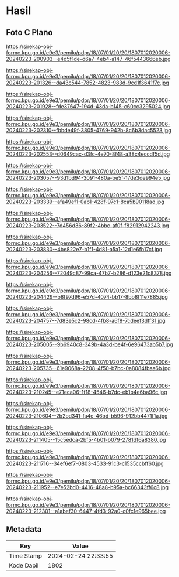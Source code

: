 # Hasil

## Foto C Plano

https://sirekap-obj-formc.kpu.go.id/e9e3/pemilu/pdpr/18/07/01/20/20/1807012020006-20240223-200903--e4d5f1de-d6a7-4eb4-a147-46f5443666eb.jpg

https://sirekap-obj-formc.kpu.go.id/e9e3/pemilu/pdpr/18/07/01/20/20/1807012020006-20240223-201326--da43c544-7852-4823-983d-9cd1f3641f7c.jpg

https://sirekap-obj-formc.kpu.go.id/e9e3/pemilu/pdpr/18/07/01/20/20/1807012020006-20240223-201928--fde37647-194d-43da-b145-c60cc3295024.jpg

https://sirekap-obj-formc.kpu.go.id/e9e3/pemilu/pdpr/18/07/01/20/20/1807012020006-20240223-202310--fbbde49f-3805-4769-942b-8c6b3dac5523.jpg

https://sirekap-obj-formc.kpu.go.id/e9e3/pemilu/pdpr/18/07/01/20/20/1807012020006-20240223-202553--d0649cac-d3fc-4e70-8f48-a38c4eccdf5d.jpg

https://sirekap-obj-formc.kpu.go.id/e9e3/pemilu/pdpr/18/07/01/20/20/1807012020006-20240223-203057--93d1bd94-3091-480a-be5f-17de3de994e5.jpg

https://sirekap-obj-formc.kpu.go.id/e9e3/pemilu/pdpr/18/07/01/20/20/1807012020006-20240223-203339--afa49ef1-0ab1-428f-97c1-8ca5b90118ad.jpg

https://sirekap-obj-formc.kpu.go.id/e9e3/pemilu/pdpr/18/07/01/20/20/1807012020006-20240223-203522--7d456d36-89f2-4bbc-af0f-f82912942243.jpg

https://sirekap-obj-formc.kpu.go.id/e9e3/pemilu/pdpr/18/07/01/20/20/1807012020006-20240223-203830--4be822e7-b1f1-4d81-a5a1-12d1e6fb17cf.jpg

https://sirekap-obj-formc.kpu.go.id/e9e3/pemilu/pdpr/18/07/01/20/20/1807012020006-20240223-204256--72049c87-99ca-47b7-b286-d123e21c8378.jpg

https://sirekap-obj-formc.kpu.go.id/e9e3/pemilu/pdpr/18/07/01/20/20/1807012020006-20240223-204429--b8f97d96-e57d-4074-bb17-8bb8f11e7885.jpg

https://sirekap-obj-formc.kpu.go.id/e9e3/pemilu/pdpr/18/07/01/20/20/1807012020006-20240223-204757--7d83e5c2-98cd-4fb8-a6f8-7cdeef3dff31.jpg

https://sirekap-obj-formc.kpu.go.id/e9e3/pemilu/pdpr/18/07/01/20/20/1807012020006-20240223-205005--9b6940c8-349b-4a3d-be4f-6e96473ab5b7.jpg

https://sirekap-obj-formc.kpu.go.id/e9e3/pemilu/pdpr/18/07/01/20/20/1807012020006-20240223-205735--61e9068a-2208-4f50-b7bc-0a8084fbaa6b.jpg

https://sirekap-obj-formc.kpu.go.id/e9e3/pemilu/pdpr/18/07/01/20/20/1807012020006-20240223-210245--e71eca06-1f18-4546-b7dc-eb1b4e6ba96c.jpg

https://sirekap-obj-formc.kpu.go.id/e9e3/pemilu/pdpr/18/07/01/20/20/1807012020006-20240223-210604--2b2bd341-fa4e-46bd-b596-912bb4471f1a.jpg

https://sirekap-obj-formc.kpu.go.id/e9e3/pemilu/pdpr/18/07/01/20/20/1807012020006-20240223-211405--15c5edca-2bf5-4b01-b079-2781df6a8380.jpg

https://sirekap-obj-formc.kpu.go.id/e9e3/pemilu/pdpr/18/07/01/20/20/1807012020006-20240223-211716--34ef6ef7-0803-4533-91c3-c1535ccbff60.jpg

https://sirekap-obj-formc.kpu.go.id/e9e3/pemilu/pdpr/18/07/01/20/20/1807012020006-20240223-211952--e7e52bd0-4416-48a8-b95a-bc66343ff6c8.jpg

https://sirekap-obj-formc.kpu.go.id/e9e3/pemilu/pdpr/18/07/01/20/20/1807012020006-20240223-212301--a1abef30-6447-4fd3-92a0-c0fc1e965bee.jpg


## Metadata

| Key        | Value               |
| ---------- | ------------------- |
| Time Stamp | 2024-02-24 22:33:55 |
| Kode Dapil | 1802                |



